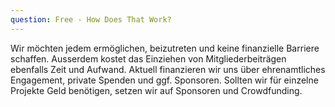 ```yaml
---
question: Free - How Does That Work?
---
```


Wir möchten jedem ermöglichen, beizutreten und keine finanzielle Barriere schaffen. 
Ausserdem kostet das Einziehen von Mitgliederbeiträgen ebenfalls Zeit und Aufwand. 
Aktuell finanzieren wir uns über ehrenamtliches Engagement, private Spenden und ggf. Sponsoren. 
Sollten wir für einzelne Projekte Geld benötigen, setzen wir auf Sponsoren und Crowdfunding.